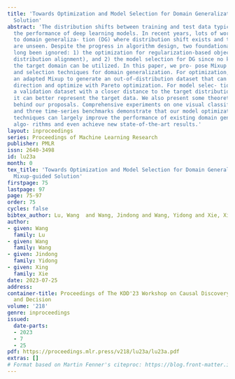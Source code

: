 ```yaml
---
title: 'Towards Optimization and Model Selection for Domain Generalization: A Mixup-guided
  Solution'
abstract: 'The distribution shifts between training and test data typically undermine
  the performance of deep learning models. In recent years, lots of work pays attention
  to domain generaliza- tion (DG) where distribution shift exists and target data
  are unseen. Despite the progress in algorithm design, two foundational factors have
  long been ignored: 1) the optimization for regularization-based objectives (e.g.,
  distribution alignment), and 2) the model selection for DG since no knowledge about
  the target domain can be utilized. In this paper, we pro- pose Mixup guided optimization
  and selection techniques for domain generalization. For optimization, we utilize
  an adapted Mixup to generate an out-of-distribution dataset that can guide the preference
  direction and optimize with Pareto optimization. For model selec- tion, we generate
  a validation dataset with a closer distance to the target distribution, and thereby
  it can better represent the target data. We also present some theoretical insights
  behind our proposals. Comprehensive experiments on one visual classification benchmark
  and three time-series benchmarks demonstrate that our model optimization and selection
  techniques can largely improve the performance of existing domain generalization
  algo- rithms and even achieve new state-of-the-art results.'
layout: inproceedings
series: Proceedings of Machine Learning Research
publisher: PMLR
issn: 2640-3498
id: lu23a
month: 0
tex_title: 'Towards Optimization and Model Selection for Domain Generalization: A
  Mixup-guided Solution'
firstpage: 75
lastpage: 97
page: 75-97
order: 75
cycles: false
bibtex_author: Lu, Wang  and Wang, Jindong and Wang, Yidong and Xie, Xing
author:
- given: Wang
  family: Lu
- given: Wang
  family: Wang
- given: Jindong
  family: Yidong
- given: Xing
  family: Xie
date: 2023-07-25
address:
container-title: Proceedings of The KDD'23 Workshop on Causal Discovery, Prediction
  and Decision
volume: '218'
genre: inproceedings
issued:
  date-parts:
  - 2023
  - 7
  - 25
pdf: https://proceedings.mlr.press/v218/lu23a/lu23a.pdf
extras: []
# Format based on Martin Fenner's citeproc: https://blog.front-matter.io/posts/citeproc-yaml-for-bibliographies/
---
```

